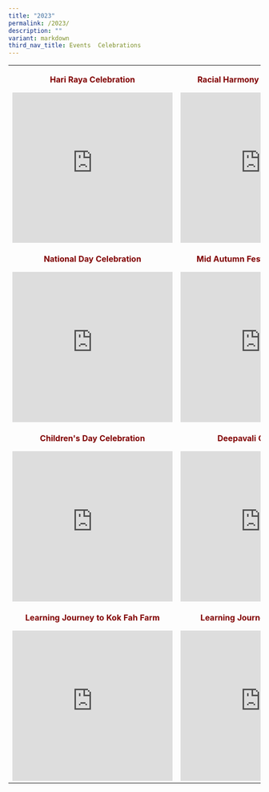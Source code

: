 ```yaml
---
title: "2023"
permalink: /2023/
description: ""
variant: markdown
third_nav_title: Events  Celebrations
---
```

<table border="0" style="border-collapse: collapse; width: 100%; margin-left: auto; margin-right: auto;">
<tbody>
	
<tr>
<td style="width: 34.5713%; text-align: center;"><p style="text-align: center;"><strong><span style="color: #800000;">Hari Raya Celebration</span></strong></p> <iframe allowfullscreen="allowfullscreen" frameborder="0" height="300" width="320" src="https://docs.google.com/presentation/d/e/2PACX-1vSEZMjDcTkZ8lwrrOJHk12s0dQLU8Y8iW9uRIsXrnrNzXxKrmX_zbDZsLJItcBuY2KKKP1PuTZ1ic2v/embed?start=true&amp;loop=true&amp;delayms=5000"></iframe>
</td>

<td style="width: 38.0101%; text-align: center;"> <p><strong><span style="color: #800000;">Racial Harmony Day Celebration</span></strong></p> <iframe allowfullscreen="allowfullscreen" frameborder="0" height="300" width="320" src="https://docs.google.com/presentation/d/e/2PACX-1vQsLm-O5w9VEzhFthHA09GZ3_APVLelwSWJ_PzRqHabh0gdLQppdIVyLN3KDw5acPDVMb4kT4oODkcf/embed?start=true&amp;loop=true&amp;delayms=5000"></iframe> 
</td>
</tr>
	
<tr>
<td style="width: 34.5713%; text-align: center;"><p><strong><span style="color: #800000;">National Day Celebration </span></strong></p> <iframe allowfullscreen="allowfullscreen" frameborder="0" height="300" width="320" src="https://docs.google.com/presentation/d/e/2PACX-1vQi6XPN3Lfv-o_EkpgcLH_y9PbblGiDWVctjoAoI0xuH7z6V40wNGlynwKeknNhB0E88NwYDqrVSJ-9/embed?start=false&amp;loop=false&amp;delayms=5000"></iframe>
</td>

<td style="width: 38.0101%; text-align: center;"><p><strong><span style="color: #800000;">Mid Autumn Festival Celebration</span></strong></p> <iframe allowfullscreen="allowfullscreen" frameborder="0" height="300" width="320" src="https://docs.google.com/presentation/d/e/2PACX-1vT1EwKM_hCNIFv7BNp-p4cvHYpNJI8kusFegXDsE1CC_DRmxL4DadaXOD9_b7qXp0oJJTT7nvyqStRU/embed?start=true&amp;loop=true&amp;delayms=5000"></iframe>
</td>
</tr>

<tr>
<td style="width: 34.5713%; text-align: center;"><p><strong><span style="color: #800000;">Children's Day Celebration</span></strong></p> <iframe allowfullscreen="allowfullscreen" frameborder="0" height="300" width="320" src="https://docs.google.com/presentation/d/e/2PACX-1vR26ODT9oj8IBX8VfI2hpe3ALA--nUPJrbgPk5UYfZLQJ7HaQ5cDOiKjZRG-wCv0kwmLi3hf6ji-XeM/embed?start=true&amp;loop=true&amp;delayms=5000"></iframe>
</td>
	
<td style="width: 38.0101%; text-align: center;"><p> <strong><span style="color: #800000;">Deepavali Celebration</span></strong></p> <iframe allowfullscreen="allowfullscreen" frameborder="0" height="300" width="320" src="https://docs.google.com/presentation/d/e/2PACX-1vTYE3XkN1pvUuGGZGCAmx0vw-6pWExgUPhLmyjVADk4e6x77eu16KwsQUTTtKqny1mz1Q4qEVlNO4s4/embed?start=true&amp;loop=true&amp;delayms=5000"></iframe>
</td>
</tr>

<tr>
<td style="width: 34.5713%; text-align: center;"><p><strong><span style="color: #800000;">Learning Journey to Kok Fah Farm</span></strong></p> <iframe allowfullscreen="allowfullscreen" frameborder="0" height="300" width="320" src="https://docs.google.com/presentation/d/e/2PACX-1vTO9OmZhNFFCONYku6gIyaQINQcmhuPw4zg5ApBeuIR4H4u33cuVwctQQICbqdrtnmqShZfRGPQzENF/embed?start=true&amp;loop=true&amp;delayms=5000"></iframe>
</td>

<td style="width: 38.0101%; text-align: center;"><p><strong><span style="color: #800000;">Learning Journey to KidsSTOP</span></strong></p> <iframe allowfullscreen="allowfullscreen" frameborder="0" height="300" width="320" src="https://docs.google.com/presentation/d/e/2PACX-1vQ1yZLlN2x9pEHOgxbDpBHqi9pX83YEzxgqGcQViiN9v3PSRUKhvitw96r5KMfcZw4t-mW4Ijdjfe-w/embed?start=true&amp;loop=true&amp;delayms=5000"></iframe>
</td>
</tr>
</tbody>
</table>